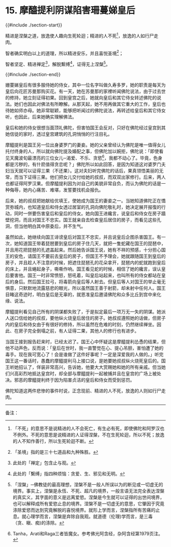 # 15. 摩醯提利阴谋陷害珊蔓娣皇后
{{#include ./section-start}}

精进是涅槃之道，放逸使人趣向生死轮迴；精进的人不死[^1]，放逸的人如行尸走肉。



智者确实明白以上的道理，所以精进安乐，并且喜悦圣境[^2]；



智者坚定、精进禅定[^3]，解脱繫缚[^4]，证得无上涅槃[^5]。

{{#include ./section-end}}

姗蔓娣皇后有很多服侍她的侍女，其中一位名字叫做久寿多罗，她的职责是每天为皇后向花匠苏曼那购买花。有一天，她在苏曼那的家裡听闻佛陀说法，由于过去世的修持，她立刻证得初果。回到皇宫之后，她就向皇后和其它侍女转述佛陀的说法。她们也因此对佛法有所瞭解。从那天起，她不用再做其它重大的工作，皇后也待她如师亦母。她非常聪颖，能够把听闻过的佛陀说法，再转述给皇后和其它侍女听，也因此，后来她确实理解佛法。

皇后和她的侍女很想当面顶礼佛陀，但害怕国王会反对，只好在佛陀经过皇宫到其她信徒的家时，透过皇宫建筑的孔洞悄悄的行注目礼。

摩醯提利是国王另一位出身婆罗门的妻妾。她的父亲曾经认为佛陀是唯一值得女儿托付终身的人，所以就向佛陀提及婚配之事，但佛陀加以婉拒，佛陀说：「即使看见天魔波旬最漂亮的三位女儿─渴爱、不乐、贪慾[^6]，我都不动心了。毕竟，色身都是污秽的，有什麽值得贪恋呢？」佛陀所以如此回答，是因为知道这对婆罗门夫妇当天就可以证得三果（不还果）。这对夫妇听完佛陀的话后，果真领悟美丽的无常，而当下证得三果。他们把女儿交付给她的叔叔，而双双出家修行。后来，两人也都证得阿罗汉果。但摩醯提利因为对自己的美貌非常自负，而认为佛陀的话是一种侮辱，她内心痛苦、难堪，发誓要找机会报仇。

后来，她的叔叔把她献给优填王，使她成为国王的妻妾之一。当她知道佛陀正在憍赏弥城内，也知道皇后和侍女透过居室的孔洞向佛陀敬礼时，她决定展开报復的行动，同时一併要伤害皇后和皇后的侍女。她向国王进纔言，说皇后和侍女在房子牆壁挖洞，而且对国王不忠实。国王就亲自去检查皇后居住的房子，而看见这些孔洞，但当他明白其中原委后，并不生气。

虽然如此，她继续向国王诽谤皇后对国王不忠实，并且说皇后企图杀害国王。有一次，她知道国王带着琵琶要到皇后的房子住几天，就把一隻蛇藏在国王的琵琶中，并且用花把琵琶的孔遮盖起来。然后她告诉国王说，她有不祥的预感，十分担心国王的安危，请国王不要前去皇后的房子，但国王不予理会，她就跟随国王到皇后的房子，并且趁人不注意的时候，把遮住琵琶孔的花朵拿开，琵琶内的蛇就跑到皇后的床上，并且蜷起身子，嘶嘶作响。国王看见蛇的时候，相信了她的纔言，误认皇后要害他。国王一时非常愤怒，怒吼着，叫皇后站起来，也叫所有的侍女都站在皇后的身后。然后国王拉弓，将毒箭向皇后等人射去。但皇后等人对国王的举止毫无惧意，只默默地流露慈悲的眼光，所以虽然国王善于射箭，却未射中任何人。国王目睹这奇迹时，明白皇后是无辜的，就恩准皇后邀请佛陀和众多比丘到宫中来化缘、说法。

摩醯提利看见自己所有的阴谋都失败了，于是拟定最后一项万无一失的阴谋。她派人送口信给她的叔叔，要他纵火烧皇后居住的房子。她叔叔遵照她的话做，但房子内的皇后和侍女由于有很好的修持，所以虽然在危难的时刻，仍然继续禅坐。因此、在房子完全倒塌之前，有人证得二果，其他人的修行也有进步。

当国王接到报告赶来时，已经太迟了。国王心中怀疑这是摩醯提利怂恿的结果，但他不动声色，反而说：「皇后在世时，我一直警觉在心、提心吊胆，害怕遭了她的毒手。现在我可宽心了！会是谁做了这件好事呢？一定是深爱我的人做的。」听完国王这一番话时，愚蠢的摩醯提利马上接口说，是她要她叔叔纵火烧死皇后的。国王听她招认了，佯装非常高兴，告诉她，他要大大赏赐她和她的所有亲戚。但当她们兴高彩烈地抵达皇宫时，却全部与摩醯提利一起被捕并且在皇宫的广场上被处决。邪恶的摩醯提利终于因为陷害贞洁的皇后和侍女而受到惩罚。

佛陀知道这两件悲惨的事件时说，正念现前、精进的人不死，放逸的人则如行尸走肉。


---



备注：

[^1]: 「不死」的意思不是说精进的人不会死亡，有生必有死，即使佛陀和阿罗汉也不例外。不死的意思是说精进的人证得涅槃，不在生死轮迴，所以不死；放逸的人不知作善行，所以生死轮迴不断。

[^2]: 「圣境」指的是三十七道品和九种殊胜。

[^3]: 此处的「禅定」包含止与观。

[^4]: 此处的「繫缚」指四种烦恼：贪爱、生、邪见和无明。

[^5]: 「涅槃」─佛教徒的最高理想，涅槃不是一般人所误以为的断见或一切虚无的境界。事实上，涅槃是永恆、不死、超凡的境界，一般言语无法完全表达涅槃的真实义，其字面的意义是远离爱慾。涅槃是今生就可以证得的出世间境界，也可以解释成所有爱慾止息的境界。涅槃不是一切虚无的意思，它肇因于究竟涤除爱慾而达到究竟解脱的喜悦境界。就形上学而言，涅槃指所有苦痛的止息。就心理学而言，涅槃是弃除自我观。就道德（伦理)学而言，是三毒（贪、瞋、痴)的涤除。

[^6]: Tanha，Arati和Raga三者皆魔女。参考佛光阿含经，杂阿含经第1979页注。

